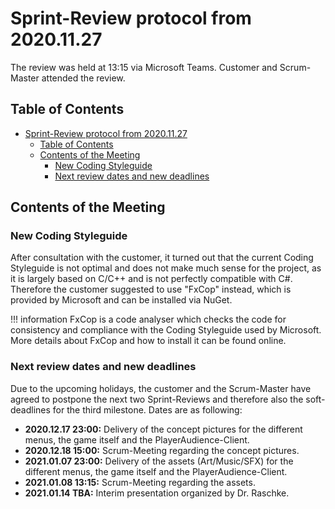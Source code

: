 # Sprint-Review protocol from 2020.11.27

The review was held at 13:15 via Microsoft Teams. Customer and Scrum-Master attended the review.

## Table of Contents

- [Sprint-Review protocol from 2020.11.27](#sprint-review-protocol-from-20201127)
  - [Table of Contents](#table-of-contents)
  - [Contents of the Meeting](#contents-of-the-meeting)
    - [New Coding Styleguide](#new-coding-styleguide)
    - [Next review dates and new deadlines](#next-review-dates-and-new-deadlines)

## Contents of the Meeting

### New Coding Styleguide

After consultation with the customer, it turned out that the current Coding Styleguide is not optimal and does not make much sense for the project, as it is largely based on C/C++ and is not perfectly compatible with C#. Therefore the customer suggested to use "FxCop" instead, which is provided by Microsoft and can be installed via NuGet.

!!! information
    FxCop is a code analyser which checks the code for consistency and compliance with the Coding Styleguide used by Microsoft. More details about FxCop and how to install it can be found online.

### Next review dates and new deadlines

Due to the upcoming holidays, the customer and the Scrum-Master have agreed to postpone the next two Sprint-Reviews and therefore also the soft-deadlines for the third milestone. Dates are as following:

- **2020.12.17 23:00:** Delivery of the concept pictures for the different menus, the game itself and the PlayerAudience-Client.
- **2020.12.18 15:00:** Scrum-Meeting regarding the concept pictures.
- **2021.01.07 23:00:** Delivery of the assets (Art/Music/SFX) for the different menus, the game itself and the PlayerAudience-Client.
- **2021.01.08 13:15:** Scrum-Meeting regarding the assets.
- **2021.01.14 TBA:** Interim presentation organized by Dr. Raschke.